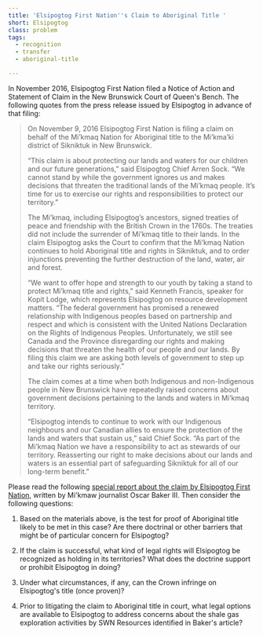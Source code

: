 ```yaml
---
title: 'Elsipogtog First Nation''s Claim to Aboriginal Title '
short: Elsipogtog
class: problem
tags:
  - recognition
  - transfer
  - aboriginal-title

---
```




In November 2016, Elsipogtog First Nation filed a Notice of Action and Statement of Claim in the New Brunswick Court of Queen's Bench. The following quotes from the press release issued by Elsipogtog in advance of that filing:

> On November 9, 2016 Elsipogtog First Nation is filing a claim on behalf of the Mi’kmaq Nation for Aboriginal title to the Mi’kma’ki district of Sikniktuk in New Brunswick.
>
>“This claim is about protecting our lands and waters for our children and our future generations,” said Elsipogtog Chief Arren Sock. “We cannot stand by while the government ignores us and makes decisions that threaten the traditional lands of the Mi’kmaq people. It’s time for us to exercise our rights and responsibilities to protect our territory.”
>
> The Mi’kmaq, including Elsipogtog’s ancestors, signed treaties of peace and friendship with the British Crown in the 1760s. The treaties did not include the surrender of Mi’kmaq title to their lands. In the claim Elsipogtog asks the Court to confirm that the Mi’kmaq Nation continues to hold Aboriginal title and rights in Sikniktuk, and to order injunctions preventing the further destruction of the land, water, air and forest.
> 
> “We want to offer hope and strength to our youth by taking a stand to protect Mi’kmaq title and rights,” said Kenneth Francis, speaker for Kopit Lodge, which represents Elsipogtog on resource development matters. “The federal government has promised a renewed relationship with Indigenous peoples based on partnership and respect and which is consistent with the United Nations Declaration on the Rights of Indigenous Peoples. Unfortunately, we still see Canada and the Province disregarding our rights and making decisions that threaten the health of our people and our lands. By filing this claim we are asking both levels of government to step up and take our rights seriously.”
>
> The claim comes at a time when both Indigenous and non-Indigenous people in New Brunswick have repeatedly raised concerns about government decisions pertaining to the lands and waters in Mi’kmaq territory.
>
> “Elsipogtog intends to continue to work with our Indigenous neighbours and our Canadian allies to ensure the protection of the lands and waters that sustain us,” said Chief Sock. “As part of the Mi’kmaq Nation we have a responsibility to act as stewards of our territory. Reasserting our right to make decisions about our lands and waters is an essential part of safeguarding Sikniktuk for all of our long-term benefit.”

Please read the following [special report about the claim by Elsipogtog First Nation,](https://www.cbc.ca/news2/interactives/a-mikmaq-seat-at-the-table/) written by Mi'kmaw journalist Oscar Baker III. Then consider the following questions:

1. Based on the materials above, is the test for proof of Aboriginal title likely to be met in this case? Are there doctrinal or other barriers that might be of particular concern for Elsipogtog? 

2. If the claim is successful, what kind of legal rights will Elsipogtog be recognized as holding in its territories? What does the doctrine support or prohibit Elsipogtog in doing? 

3. Under what circumstances, if any, can the Crown infringe on Elsipogtog's title (once proven)?

4. Prior to litigating the claim to Aboriginal title in court, what legal options are available to Elsipogtog to address concerns about the shale gas exploration activities by SWN Resources identified in Baker's article? 
